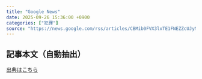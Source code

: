 ```yaml
---
title: "Google News"
date: 2025-09-26 15:36:00 +0900
categories: ["犯罪"]
source: "https://news.google.com/rss/articles/CBMib0FVX3lxTE1FNEZZcUJyMzlmeGF6OXV4SFNLSnpVRFFyUUpPSkl5RHROcDFjMnM5aGxKZWExcDI2NnBISnVCTWw4YUZ5Mk04WHFOVVlZOVMyeWxuaFJhNnVaM3JHckJMbVRYUG5tdkxQVy10SnNYOA?oc=5"
---
```


## 記事本文（自動抽出）
<body class="y0K44d EA71Tc" id="readabilityBody"></body>

[出典はこちら](https://news.google.com/rss/articles/CBMib0FVX3lxTE1FNEZZcUJyMzlmeGF6OXV4SFNLSnpVRFFyUUpPSkl5RHROcDFjMnM5aGxKZWExcDI2NnBISnVCTWw4YUZ5Mk04WHFOVVlZOVMyeWxuaFJhNnVaM3JHckJMbVRYUG5tdkxQVy10SnNYOA?oc=5)
